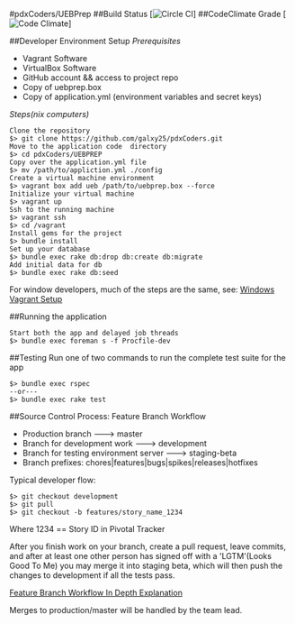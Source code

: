 #pdxCoders/UEBPrep
##Build Status
 [![Circle CI](https://circleci.com/gh/galxy25/pdxCoders/tree/staging-beta.svg?style=svg)]
##CodeClimate Grade
 [![Code Climate](https://codeclimate.com/github/galxy25/pdxCoders/badges/gpa.svg)]

##Developer Environment Setup
*Prerequisites* 

* Vagrant Software
* VirtualBox Software 
* GitHub account && access to project repo
* Copy of uebprep.box
* Copy of application.yml (environment variables and secret keys)

*Steps(nix computers)*
     
    Clone the repository 
    $> git clone https://github.com/galxy25/pdxCoders.git
    Move to the application code  directory 
    $> cd pdxCoders/UEBPREP
    Copy over the application.yml file
    $> mv /path/to/appliction.yml ./config
    Create a virtual machine environment 
    $> vagrant box add ueb /path/to/uebprep.box --force
    Initialize your virtual machine 
    $> vagrant up
    Ssh to the running machine
    $> vagrant ssh
    $> cd /vagrant
    Install gems for the project
    $> bundle install
    Set up your database
    $> bundle exec rake db:drop db:create db:migrate
    Add initial data for db
    $> bundle exec rake db:seed

For window developers, much of the steps are the same, see: [Windows Vagrant Setup](http://www.sitepoint.com/getting-started-vagrant-windows/)

##Running the application

    Start both the app and delayed job threads 
    $> bundle exec foreman s -f Procfile-dev

##Testing
Run one of two commands to run the complete test suite for   the app

    $> bundle exec rspec
    --or---
    $> bundle exec rake test
 
##Source Control Process: Feature Branch Workflow
* Production branch ---> master
* Branch for development work ---> development
* Branch for testing environment server ---> staging-beta
* Branch prefixes: chores|features|bugs|spikes|releases|hotfixes

Typical developer flow:

    $> git checkout development
    $> git pull
    $> git checkout -b features/story_name_1234
Where 1234 == Story ID in Pivotal Tracker

After you finish work on your branch, create a pull request, leave commits, and after at least one other person has signed off with a 'LGTM'(Looks Good To Me) you may merge it into staging beta, which will then push the changes  to development if all the tests pass. 

[Feature Branch Workflow In Depth Explanation](https://www.atlassian.com/git/tutorials/comparing-workflows/feature-branch-workflow)

Merges to production/master will be handled by the team lead. 
